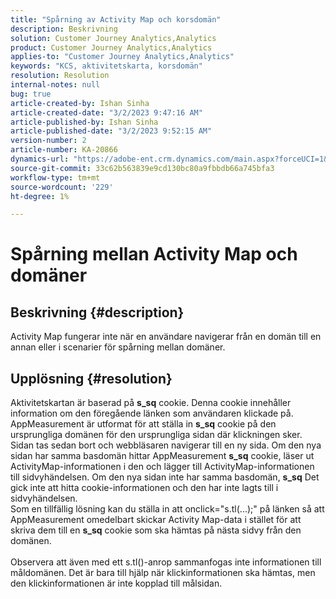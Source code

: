 ```yaml
---
title: "Spårning av Activity Map och korsdomän"
description: Beskrivning
solution: Customer Journey Analytics,Analytics
product: Customer Journey Analytics,Analytics
applies-to: "Customer Journey Analytics,Analytics"
keywords: "KCS, aktivitetskarta, korsdomän"
resolution: Resolution
internal-notes: null
bug: true
article-created-by: Ishan Sinha
article-created-date: "3/2/2023 9:47:16 AM"
article-published-by: Ishan Sinha
article-published-date: "3/2/2023 9:52:15 AM"
version-number: 2
article-number: KA-20866
dynamics-url: "https://adobe-ent.crm.dynamics.com/main.aspx?forceUCI=1&pagetype=entityrecord&etn=knowledgearticle&id=385c0b33-dfb8-ed11-83fe-6045bd0065f9"
source-git-commit: 33c62b563839e9cd130bc80a9fbbdb66a745bfa3
workflow-type: tm+mt
source-wordcount: '229'
ht-degree: 1%

---
```


# Spårning mellan Activity Map och domäner

## Beskrivning {#description}

Activity Map fungerar inte när en användare navigerar från en domän till en annan eller i scenarier för spårning mellan domäner.

## Upplösning {#resolution}

Aktivitetskartan är baserad på <b>s_sq</b> cookie. Denna cookie innehåller information om den föregående länken som användaren klickade på.<br>AppMeasurement är utformat för att ställa in <b>s_sq</b> cookie på den ursprungliga domänen för den ursprungliga sidan där klickningen sker. Sidan tas sedan bort och webbläsaren navigerar till en ny sida. Om den nya sidan har samma basdomän hittar AppMeasurement <b>s_sq</b> cookie, läser ut ActivityMap-informationen i den och lägger till ActivityMap-informationen till sidvyhändelsen. Om den nya sidan inte har samma basdomän, <b>s_sq</b> Det gick inte att hitta cookie-informationen och den har inte lagts till i sidvyhändelsen.<br>Som en tillfällig lösning kan du ställa in att onclick=&quot;s.tl(...);&quot; på länken så att AppMeasurement omedelbart skickar Activity Map-data i stället för att skriva dem till en <b>s_sq</b> cookie som ska hämtas på nästa sidvy från den domänen.<br> <br>Observera att även med ett s.tl()-anrop sammanfogas inte informationen till måldomänen. Det är bara till hjälp när klickinformationen ska hämtas, men den klickinformationen är inte kopplad till målsidan.<br>



